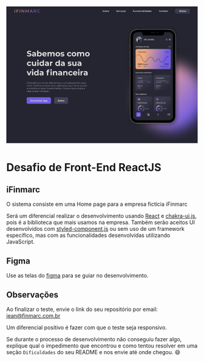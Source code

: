 <h1 align="center" > 
  <img src="https://github.com/finmarc/front-end-challenge/blob/main/screenshot/ifinmarc.png" width="600"/>
</h1>

# Desafio de Front-End ReactJS

## iFinmarc

O sistema consiste em uma Home page para a empresa fictícia iFinmarc

Será um diferencial realizar o desenvolvimento usando [React](https://pt-br.reactjs.org/) e [chakra-ui.js](https://chakra-ui.com/), pois é a biblioteca que mais usamos na empresa. Também serão aceitos UI desenvolvidos com [styled-component.js](https://www.styled-components.com/) ou sem uso de um framework específico, mas com as funcionalidades desenvolvidas utilizando JavaScript.

## Figma

Use as telas do [figma](https://www.figma.com/file/finmarc/iFinmarc) para se guiar no desenvolvimento.

## Observações

Ao finalizar o teste, envie o link do seu repositório por email: <jean@finmarc.com.br>

Um diferencial positivo é fazer com que o teste seja responsivo.

Se durante o processo de desenvolvimento não conseguiu fazer algo, explique qual o impedimento que encontrou e como tentou resolver em uma seção `Dificuldades` do seu README e nos envie até onde chegou. 😄
